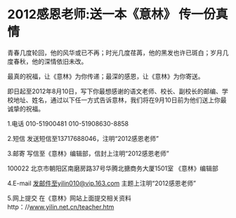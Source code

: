 # 2012感恩老师:送一本《意林》  传一份真情

青春几度轮回，他的风华或已不再；时光几度荏苒，他的黑发也许已斑白；岁月几度春秋，他的深情依旧未改。

最真的祝福，让《意林》为你传递；最深的感恩，让《意林》为你寄送。

即日起至2012年8月10日，写下你最想感谢的语文老师、校长、副校长的邮编、学校地址、姓名，通过以下任一方式告诉意林，我们将在9月10日前为他们送上你最诚挚的祝福。

1.电话 010-51900481 010-51908630-8858

2.短信 发送短信至13717688046，注明“2012感恩老师”

3.邮寄 写信至《意林》编辑部，信封上注明“2012感恩老师”

100022 北京市朝阳区南磨房路37号华腾北搪商务大厦1501室 《意林》编辑部

4.E-mail 发邮件至yilin010@vip.163.com 主题上注明“2012感恩老师”

5.网上提交 在《意林》网站上面提交相关资料 http：//www.yilin.net.cn/teacher.htm